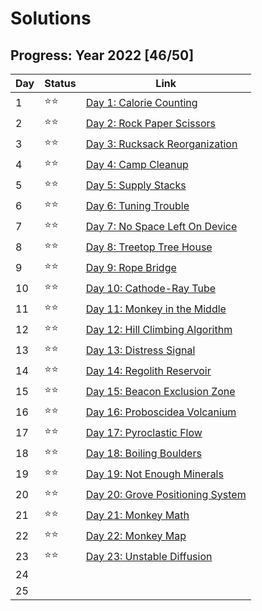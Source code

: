 # Solutions

## Progress: Year 2022 [46/50]

| Day  | Status | Link |
| --- | --- | --- |
| 1  | ⭐⭐ | [Day 1: Calorie Counting](day1) |
| 2  | ⭐⭐ | [Day 2: Rock Paper Scissors](day2) |
| 3  | ⭐⭐ | [Day 3: Rucksack Reorganization](day3) |
| 4  | ⭐⭐ | [Day 4: Camp Cleanup](day4) |
| 5  | ⭐⭐ | [Day 5: Supply Stacks](day5) |
| 6  | ⭐⭐ | [Day 6: Tuning Trouble](day6) |
| 7  | ⭐⭐ | [Day 7: No Space Left On Device](day7) |
| 8  | ⭐⭐ | [Day 8: Treetop Tree House](day8) |
| 9  | ⭐⭐ | [Day 9: Rope Bridge](day9) |
| 10 | ⭐⭐ | [Day 10: Cathode-Ray Tube](day10) |
| 11 | ⭐⭐ | [Day 11: Monkey in the Middle](day11) |
| 12 | ⭐⭐ | [Day 12: Hill Climbing Algorithm](day12) |
| 13 | ⭐⭐ | [Day 13: Distress Signal](day13) |
| 14 | ⭐⭐ | [Day 14: Regolith Reservoir](day14) |
| 15 | ⭐⭐ | [Day 15: Beacon Exclusion Zone](day15) |
| 16 | ⭐⭐ | [Day 16: Proboscidea Volcanium](day16) |
| 17 | ⭐⭐ | [Day 17: Pyroclastic Flow](day17) |
| 18 | ⭐⭐ | [Day 18: Boiling Boulders](day18) |
| 19 | ⭐⭐ | [Day 19: Not Enough Minerals](day19) |
| 20 | ⭐⭐ | [Day 20: Grove Positioning System](day20) |
| 21 | ⭐⭐ | [Day 21: Monkey Math](day21) |
| 22 | ⭐⭐ | [Day 22: Monkey Map](day22) |
| 23 | ⭐⭐ | [Day 23: Unstable Diffusion](day23) |
| 24 |  | 
| 25 |  | 

